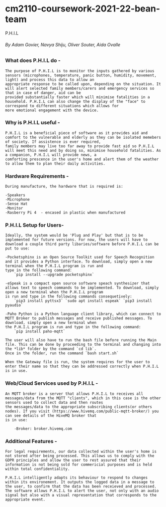 # cm2110-coursework-2021-22-bean-team
P.H.I.L
###### By Adam Govier, Navya Shiju, Oliver Souter, Aida Ovalle

### What does P.H.I.L do - 

	The purpose of P.H.I.L is to monitor the inputs gathered by various sensors (microphones, temperature, panic button, humidity, movement, light) and process this data to allow an 
	appropriate response to be called upon, depending on the situation. It will alert selected family members/carers and emergency services so that in case of danger, aid can be 
	provided substantially faster which will minimise fatalities in a household. P.H.I.L can also change the display of the "face" to correspond to different situations which allows for
	more emotional engagement with the device.

### Why is P.H.I.L useful - 

	P.H.I.L is a beneficial piece of software as it provides aid and comfort to the vulnerable and elderly as they can be isolated memebers of society. If assistence is ever required,
	family members may live too far away to provide fast aid so P.H.I.L will meet this need and by doing so, minimise household fatalities. As a companion, P.H.I.L will provide news, a 
	comforting prescence in the user's home and alert them of the weather to allow them to plan their daily activities.

### Hardware Requirements - 
	During manufacture, the hardware that is required is:

	-Speakers
	-Microphone
	-Sense Hat
	-Monitor
	-Rasberry Pi 4  - encased in plastic when manufactured

### P.H.I.L Setup for Users- 

	Ideally, the system would be 'Plug and Play' but that is to be implemented for future versions. For now, the users will have to download a couple third party libaries/software before P.H.I.L can be put to use:

	-Pocketsphinx is an Open Source Toolkit used for Speech Recognition and it provides a Python interface. To download, simply open a new terminal when the P.H.I.L program is run and 
	type in the following command:
		`pip install --upgrade pocketsphinx`

	-eSpeak is a compact open source software speach synthesizer that allows text to speech commands to be implemented. To download, simply open a new terminal when the P.H.I.L program
	is run and type in the following commands consequetively:
		`pip3 install pyttsx3` `sudo apt install espeak` `pip3 install pyaudio`

	-Paho Python is a Python language client library, which can connect to MQTT Broker to publish messages and receive published messages. To download, simply open a new terminal when 
	the P.H.I.L program is run and type in the following command:
		`pip install paho-mqtt`

	The user will also have to run the bash file before running the Main file. This can be done by proceeding to the terminal and changing into the *lib* folder by the command `cd lib`.
	Once in the folder, run the command `bash start.sh`

	When the Gateway file is run, the system requires for the user to enter their name so that they can be addressed correctly when P.H.I.L is in use.
		
### Web/Cloud Services used by P.H.I.L - 

	An MQTT broker is a server that allows P.H.I.L to receives all messages/data from the MQTT "clients", which in this case is the other sensors used to collect data and then routes 
	the messages/data to the appropriate subscribing clients(or others nodes). If you visit (https://www.hivemq.com/public-mqtt-broker/) you can see details of the HiveMQ broker that 
	is in use:

		-Broker: broker.hivemq.com

### Additional Features - 

	For legal requirements, our data collected within the user's home is not stored after being processed. This allows us to comply with the GDPR principles and allow the user to rest assured that their information is not being sold for commericial purposes and is held within total confidentiality.

	P.H.I.L intelligently adapts its behaviour to respond to changes within its environement. It outputs the logged data in a message to the user, to confirm that the data has been receieved and processed. The software allows P.H.I.L to alert the user, not only with an audio signal but also with a visual representation that corresponds to the appropriate event.
	
